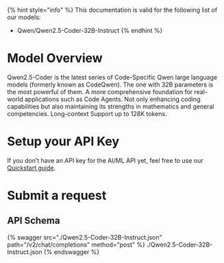 [#references:start]: <> ({ "template": "openapi" })
{% hint style="info" %}
This documentation is valid for the following list of our models:
* Qwen/Qwen2.5-Coder-32B-Instruct
{% endhint %}

# Model Overview
Qwen2.5-Coder is the latest series of Code-Specific Qwen large language models (formerly known as CodeQwen). The one with 32B parameters is the most powerful of them.
A more comprehensive foundation for real-world applications such as Code Agents. Not only enhancing coding capabilities but also maintaining its strengths in mathematics and general competencies.
Long-context Support up to 128K tokens.

# Setup your API Key
If you don’t have an API key for the AI/ML API yet, feel free to use our [Quickstart guide](https://docs.aimlapi.com/quickstart/setting-up).

# Submit a request
## API Schema
{% swagger src="./Qwen2.5-Coder-32B-Instruct.json" path="/v2/chat/completions" method="post" %}
./Qwen2.5-Coder-32B-Instruct.json
{% endswagger %}

[#references:end]: <> ({})